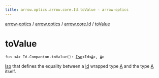```yaml
---
title: arrow.optics.arrow.core.Id.toValue - arrow-optics
---
```


[arrow-optics](../../index.html) / [arrow.optics](../index.html) / [arrow.core.Id](index.html) / [toValue](./to-value.html)

# toValue

`fun <A> Id.Companion.toValue(): `[`Iso`](../-iso.html)`<Id<`[`A`](to-value.html#A)`>, `[`A`](to-value.html#A)`>`

[Iso](../-iso.html) that defines the equality between a [Id](#) wrapped type [A](to-value.html#A) and the type [A](to-value.html#A) itself.

